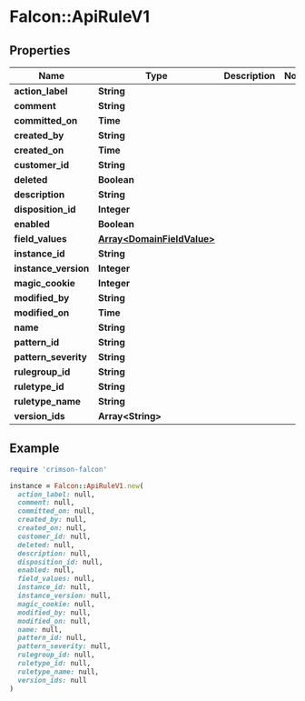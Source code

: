 # Falcon::ApiRuleV1

## Properties

| Name | Type | Description | Notes |
| ---- | ---- | ----------- | ----- |
| **action_label** | **String** |  |  |
| **comment** | **String** |  |  |
| **committed_on** | **Time** |  |  |
| **created_by** | **String** |  |  |
| **created_on** | **Time** |  |  |
| **customer_id** | **String** |  |  |
| **deleted** | **Boolean** |  |  |
| **description** | **String** |  |  |
| **disposition_id** | **Integer** |  |  |
| **enabled** | **Boolean** |  |  |
| **field_values** | [**Array&lt;DomainFieldValue&gt;**](DomainFieldValue.md) |  |  |
| **instance_id** | **String** |  |  |
| **instance_version** | **Integer** |  |  |
| **magic_cookie** | **Integer** |  |  |
| **modified_by** | **String** |  |  |
| **modified_on** | **Time** |  |  |
| **name** | **String** |  |  |
| **pattern_id** | **String** |  |  |
| **pattern_severity** | **String** |  |  |
| **rulegroup_id** | **String** |  |  |
| **ruletype_id** | **String** |  |  |
| **ruletype_name** | **String** |  |  |
| **version_ids** | **Array&lt;String&gt;** |  |  |

## Example

```ruby
require 'crimson-falcon'

instance = Falcon::ApiRuleV1.new(
  action_label: null,
  comment: null,
  committed_on: null,
  created_by: null,
  created_on: null,
  customer_id: null,
  deleted: null,
  description: null,
  disposition_id: null,
  enabled: null,
  field_values: null,
  instance_id: null,
  instance_version: null,
  magic_cookie: null,
  modified_by: null,
  modified_on: null,
  name: null,
  pattern_id: null,
  pattern_severity: null,
  rulegroup_id: null,
  ruletype_id: null,
  ruletype_name: null,
  version_ids: null
)
```

